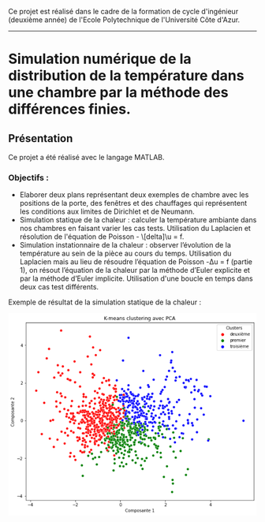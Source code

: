 Ce projet est réalisé dans le cadre de la formation de cycle d'ingénieur (deuxième année) de l'Ecole Polytechnique de l'Université Côte d'Azur.
***
# Simulation numérique de la distribution de la température dans une chambre par la méthode des différences finies.

## Présentation
Ce projet a été réalisé avec le langage MATLAB.

### Objectifs :
* Elaborer deux plans représentant deux exemples de chambre avec les positions de la porte, des fenêtres et des chauffages qui représentent les conditions aux limites de Dirichlet et de Neumann.
* Simulation statique de la chaleur : calculer la température ambiante dans nos chambres en faisant varier les cas tests. Utilisation du Laplacien et résolution de l'équation de Poisson - \\[delta]\\u = f.
* Simulation instationnaire de la chaleur : observer l’évolution de la température au sein de la pièce au cours du temps. Utilisation du Laplacien mais au lieu de résoudre l’équation de Poisson -Δu = f (partie 1), on résout l’équation de la chaleur par la méthode d’Euler explicite et par la méthode d’Euler implicite. Utilisation d'une boucle en temps dans deux cas test différents.

Exemple de résultat de la simulation statique de la chaleur :

![alt text](https://github.com/JulienChoukroun/Machine-Learning-Clustering-Python/blob/main/Images/K-means.png "K-means Clustering")
